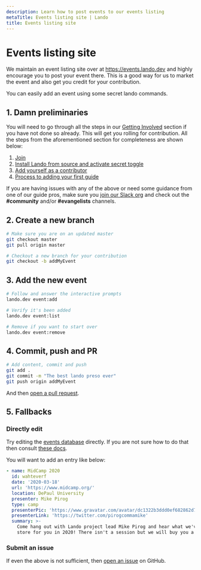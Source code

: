```yaml
---
description: Learn how to post events to our events listing
metaTitle: Events listing site | Lando
title: Events listing site
---
```


# Events listing site

We maintain an event listing site over at <https://events.lando.dev> and highly encourage you to post your event there. This is a good way for us to market the event and also get you credit for your contribution.

You can easily add an event using some secret lando commands.

## 1. Damn preliminaries

You will need to go through all the steps in our [Getting Involved](contributing) section if you have not done so already. This will get you rolling for contribution. All the steps from the aforementioned section for completeness are shown below:

1. [Join](./comms.md)
2. [Install Lando from source and activate secret toggle](./activate.md)
3. [Add yourself as a contributor](./first.md)
4. [Process to adding your first guide](./guides-add.md)

If you are having issues with any of the above or need some guidance from one of our guide pros, make sure you [join our Slack org](https://launchpass.com/devwithlando) and check out the **#community** and/or **#evangelists** channels.

## 2. Create a new branch

```bash
# Make sure you are on an updated master
git checkout master
git pull origin master

# Checkout a new branch for your contribution
git checkout -b addMyEvent
```

## 3. Add the new event

```bash
# Follow and answer the interactive prompts
lando.dev event:add

# Verify it's been added
lando.dev event:list

# Remove if you want to start over
lando.dev event:remove
```

## 4. Commit, push and PR

```bash
# Add content, commit and push
git add .
git commit -m "The best lando preso ever"
git push origin addMyEvent
```

And then [open a pull request](https://help.github.com/articles/creating-a-pull-request/).

## 5. Fallbacks

### Directly edit

Try editing the [events database](https://github.com/lando/lando/blob/master/api/data/events.yml) directly. If you are not sure how to do that then consult [these docs](https://help.github.com/en/github/managing-files-in-a-repository/editing-files-in-your-repository).

You will want to add an entry like below:

```yaml
- name: MidCamp 2020
  id: wahteverf
  date: '2020-03-18'
  url: 'https://www.midcamp.org/'
  location: DePaul University
  presenter: Mike Pirog
  type: camp
  presenterPic: 'https://www.gravatar.com/avatar/dc1322b3ddd0ef682862d7f281c821bb'
  presenterLink: 'https://twitter.com/pirogcommamike'
  summary: >-
    Come hang out with Lando project lead Mike Pirog and hear what we've got in
    store for you in 2020! There isn't a session but we will buy you a beer!
```

### Submit an issue

If even the above is not sufficient, then [open an issue](https://github.com/lando/lando/issues/new/choose) on GitHub.

